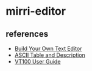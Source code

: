 # mirri-editor

## references

* [Build Your Own Text Editor](https://viewsourcecode.org/snaptoken/kilo/)
* [ASCII Table and Description](http://www.asciitable.com/)
* [VT100 User Guide](https://vt100.net/docs/vt100-ug/chapter3.html)
